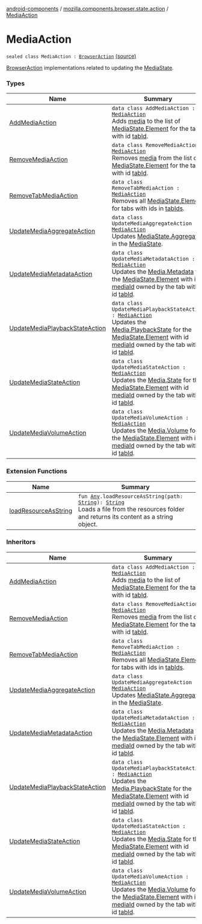 [android-components](../../index.md) / [mozilla.components.browser.state.action](../index.md) / [MediaAction](./index.md)

# MediaAction

`sealed class MediaAction : `[`BrowserAction`](../-browser-action.md) [(source)](https://github.com/mozilla-mobile/android-components/blob/master/components/browser/state/src/main/java/mozilla/components/browser/state/action/BrowserAction.kt#L459)

[BrowserAction](../-browser-action.md) implementations related to updating the [MediaState](../../mozilla.components.browser.state.state/-media-state/index.md).

### Types

| Name | Summary |
|---|---|
| [AddMediaAction](-add-media-action/index.md) | `data class AddMediaAction : `[`MediaAction`](./index.md)<br>Adds [media](-add-media-action/media.md) to the list of [MediaState.Element](../../mozilla.components.browser.state.state/-media-state/-element/index.md) for the tab with id [tabId](-add-media-action/tab-id.md). |
| [RemoveMediaAction](-remove-media-action/index.md) | `data class RemoveMediaAction : `[`MediaAction`](./index.md)<br>Removes [media](-remove-media-action/media.md) from the list of [MediaState.Element](../../mozilla.components.browser.state.state/-media-state/-element/index.md) for the tab with id [tabId](-remove-media-action/tab-id.md). |
| [RemoveTabMediaAction](-remove-tab-media-action/index.md) | `data class RemoveTabMediaAction : `[`MediaAction`](./index.md)<br>Removes all [MediaState.Element](../../mozilla.components.browser.state.state/-media-state/-element/index.md) for tabs with ids in [tabIds](-remove-tab-media-action/tab-ids.md). |
| [UpdateMediaAggregateAction](-update-media-aggregate-action/index.md) | `data class UpdateMediaAggregateAction : `[`MediaAction`](./index.md)<br>Updates [MediaState.Aggregate](../../mozilla.components.browser.state.state/-media-state/-aggregate/index.md) in the [MediaState](../../mozilla.components.browser.state.state/-media-state/index.md). |
| [UpdateMediaMetadataAction](-update-media-metadata-action/index.md) | `data class UpdateMediaMetadataAction : `[`MediaAction`](./index.md)<br>Updates the [Media.Metadata](../../mozilla.components.concept.engine.media/-media/-metadata/index.md) for the [MediaState.Element](../../mozilla.components.browser.state.state/-media-state/-element/index.md) with id [mediaId](-update-media-metadata-action/media-id.md) owned by the tab with id [tabId](-update-media-metadata-action/tab-id.md). |
| [UpdateMediaPlaybackStateAction](-update-media-playback-state-action/index.md) | `data class UpdateMediaPlaybackStateAction : `[`MediaAction`](./index.md)<br>Updates the [Media.PlaybackState](../../mozilla.components.concept.engine.media/-media/-playback-state/index.md) for the [MediaState.Element](../../mozilla.components.browser.state.state/-media-state/-element/index.md) with id [mediaId](-update-media-playback-state-action/media-id.md) owned by the tab with id [tabId](-update-media-playback-state-action/tab-id.md). |
| [UpdateMediaStateAction](-update-media-state-action/index.md) | `data class UpdateMediaStateAction : `[`MediaAction`](./index.md)<br>Updates the [Media.State](../../mozilla.components.concept.engine.media/-media/-state/index.md) for the [MediaState.Element](../../mozilla.components.browser.state.state/-media-state/-element/index.md) with id [mediaId](-update-media-state-action/media-id.md) owned by the tab with id [tabId](-update-media-state-action/tab-id.md). |
| [UpdateMediaVolumeAction](-update-media-volume-action/index.md) | `data class UpdateMediaVolumeAction : `[`MediaAction`](./index.md)<br>Updates the [Media.Volume](../../mozilla.components.concept.engine.media/-media/-volume/index.md) for the [MediaState.Element](../../mozilla.components.browser.state.state/-media-state/-element/index.md) with id [mediaId](-update-media-volume-action/media-id.md) owned by the tab with id [tabId](-update-media-volume-action/tab-id.md). |

### Extension Functions

| Name | Summary |
|---|---|
| [loadResourceAsString](../../mozilla.components.support.test.file/kotlin.-any/load-resource-as-string.md) | `fun `[`Any`](https://kotlinlang.org/api/latest/jvm/stdlib/kotlin/-any/index.html)`.loadResourceAsString(path: `[`String`](https://kotlinlang.org/api/latest/jvm/stdlib/kotlin/-string/index.html)`): `[`String`](https://kotlinlang.org/api/latest/jvm/stdlib/kotlin/-string/index.html)<br>Loads a file from the resources folder and returns its content as a string object. |

### Inheritors

| Name | Summary |
|---|---|
| [AddMediaAction](-add-media-action/index.md) | `data class AddMediaAction : `[`MediaAction`](./index.md)<br>Adds [media](-add-media-action/media.md) to the list of [MediaState.Element](../../mozilla.components.browser.state.state/-media-state/-element/index.md) for the tab with id [tabId](-add-media-action/tab-id.md). |
| [RemoveMediaAction](-remove-media-action/index.md) | `data class RemoveMediaAction : `[`MediaAction`](./index.md)<br>Removes [media](-remove-media-action/media.md) from the list of [MediaState.Element](../../mozilla.components.browser.state.state/-media-state/-element/index.md) for the tab with id [tabId](-remove-media-action/tab-id.md). |
| [RemoveTabMediaAction](-remove-tab-media-action/index.md) | `data class RemoveTabMediaAction : `[`MediaAction`](./index.md)<br>Removes all [MediaState.Element](../../mozilla.components.browser.state.state/-media-state/-element/index.md) for tabs with ids in [tabIds](-remove-tab-media-action/tab-ids.md). |
| [UpdateMediaAggregateAction](-update-media-aggregate-action/index.md) | `data class UpdateMediaAggregateAction : `[`MediaAction`](./index.md)<br>Updates [MediaState.Aggregate](../../mozilla.components.browser.state.state/-media-state/-aggregate/index.md) in the [MediaState](../../mozilla.components.browser.state.state/-media-state/index.md). |
| [UpdateMediaMetadataAction](-update-media-metadata-action/index.md) | `data class UpdateMediaMetadataAction : `[`MediaAction`](./index.md)<br>Updates the [Media.Metadata](../../mozilla.components.concept.engine.media/-media/-metadata/index.md) for the [MediaState.Element](../../mozilla.components.browser.state.state/-media-state/-element/index.md) with id [mediaId](-update-media-metadata-action/media-id.md) owned by the tab with id [tabId](-update-media-metadata-action/tab-id.md). |
| [UpdateMediaPlaybackStateAction](-update-media-playback-state-action/index.md) | `data class UpdateMediaPlaybackStateAction : `[`MediaAction`](./index.md)<br>Updates the [Media.PlaybackState](../../mozilla.components.concept.engine.media/-media/-playback-state/index.md) for the [MediaState.Element](../../mozilla.components.browser.state.state/-media-state/-element/index.md) with id [mediaId](-update-media-playback-state-action/media-id.md) owned by the tab with id [tabId](-update-media-playback-state-action/tab-id.md). |
| [UpdateMediaStateAction](-update-media-state-action/index.md) | `data class UpdateMediaStateAction : `[`MediaAction`](./index.md)<br>Updates the [Media.State](../../mozilla.components.concept.engine.media/-media/-state/index.md) for the [MediaState.Element](../../mozilla.components.browser.state.state/-media-state/-element/index.md) with id [mediaId](-update-media-state-action/media-id.md) owned by the tab with id [tabId](-update-media-state-action/tab-id.md). |
| [UpdateMediaVolumeAction](-update-media-volume-action/index.md) | `data class UpdateMediaVolumeAction : `[`MediaAction`](./index.md)<br>Updates the [Media.Volume](../../mozilla.components.concept.engine.media/-media/-volume/index.md) for the [MediaState.Element](../../mozilla.components.browser.state.state/-media-state/-element/index.md) with id [mediaId](-update-media-volume-action/media-id.md) owned by the tab with id [tabId](-update-media-volume-action/tab-id.md). |
